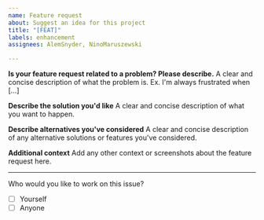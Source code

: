 ```yaml
---
name: Feature request
about: Suggest an idea for this project
title: "[FEAT]"
labels: enhancement
assignees: AlemSnyder, NinoMaruszewski

---
```


**Is your feature request related to a problem? Please describe.**
A clear and concise description of what the problem is. Ex. I'm always frustrated when [...]

**Describe the solution you'd like**
A clear and concise description of what you want to happen.

**Describe alternatives you've considered**
A clear and concise description of any alternative solutions or features you've considered.

**Additional context**
Add any other context or screenshots about the feature request here.

------
Who would you like to work on this issue?
- [ ] Yourself
- [ ] Anyone

